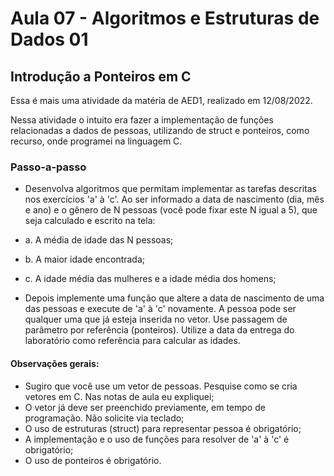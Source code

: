 # Aula 07 - Algoritmos e Estruturas de Dados 01
## Introdução a Ponteiros em C

Essa é mais uma atividade da matéria de AED1, realizado em 12/08/2022.

Nessa atividade o intuito era fazer a implementação de funções relacionadas a dados de pessoas, utilizando de struct e ponteiros, como recurso, onde programei na linguagem C.

### Passo-a-passo

- Desenvolva algoritmos que permitam implementar as tarefas descritas nos exercícios 'a' à 'c'. Ao ser informado a data de nascimento (dia, mês e ano) e o gênero de N pessoas (você pode fixar este N igual a 5), que seja calculado e escrito na tela:

- a. A média de idade das N pessoas;
- b. A maior idade encontrada;
- c. A idade média das mulheres e a idade média dos homens;


- Depois implemente uma função que altere a data de nascimento de uma das pessoas e execute de 'a' à 'c' novamente. A pessoa pode ser qualquer uma que já esteja inserida no vetor. Use passagem de parâmetro por referência (ponteiros). Utilize a data da entrega do laboratório como referência para calcular as idades.

#### Observações gerais:

* Sugiro que você use um vetor de pessoas. Pesquise como se cria vetores em C. Nas notas de aula eu expliquei;
* O vetor já deve ser preenchido previamente, em tempo de programação. Não solicite via teclado;
* O uso de estruturas (struct) para representar pessoa é obrigatório;
* A implementação e o uso de funções para resolver de 'a' à 'c' é obrigatório;
* O uso de ponteiros é obrigatório.
